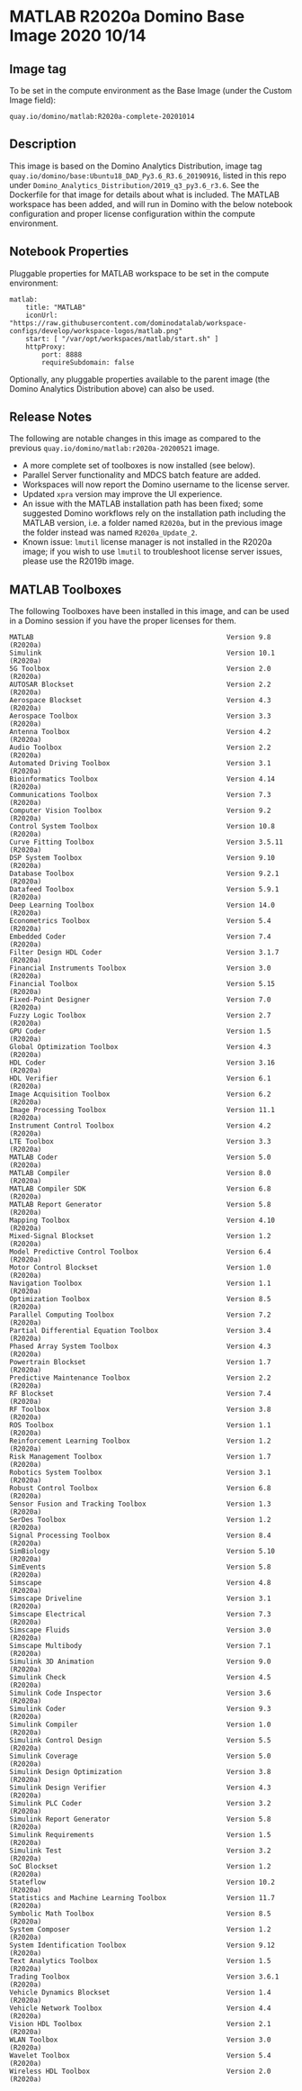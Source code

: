 # MATLAB R2020a Domino Base Image 2020 10/14

## Image tag

To be set in the compute environment as the Base Image (under the Custom Image field):
```
quay.io/domino/matlab:R2020a-complete-20201014
```

## Description

This image is based on the Domino Analytics Distribution,
image tag `quay.io/domino/base:Ubuntu18_DAD_Py3.6_R3.6_20190916`,
listed in this repo under `Domino_Analytics_Distribution/2019_q3_py3.6_r3.6`.
See the Dockerfile for that image for details about what is included.
The MATLAB workspace has been added, and will run in Domino with the below notebook configuration and proper license configuration within the compute environment.

## Notebook Properties

Pluggable properties for MATLAB workspace to be set in the compute environment:

```
matlab:
    title: "MATLAB"
    iconUrl: "https://raw.githubusercontent.com/dominodatalab/workspace-configs/develop/workspace-logos/matlab.png"
    start: [ "/var/opt/workspaces/matlab/start.sh" ]
    httpProxy:
        port: 8888
        requireSubdomain: false
```

Optionally, any pluggable properties available to the parent image (the Domino Analytics Distribution above) can also be used.

## Release Notes

The following are notable changes in this image as compared to the previous ``quay.io/domino/matlab:r2020a-20200521`` image.
* A more complete set of toolboxes is now installed (see below).
* Parallel Server functionality and MDCS batch feature are added.
* Workspaces will now report the Domino username to the license server.
* Updated ``xpra`` version may improve the UI experience.
* An issue with the MATLAB installation path has been fixed; some suggested Domino workflows rely on the installation path including the MATLAB version, i.e. a folder named ``R2020a``, but in the previous image the folder instead was named ``R2020a_Update_2``.
* Known issue: ``lmutil`` license manager is not installed in the R2020a image; if you wish to use ``lmutil`` to troubleshoot license server issues, please use the R2019b image.




## MATLAB Toolboxes

The following Toolboxes have been installed in this image, and can be used in a Domino session if you have the proper licenses for them.

```
MATLAB                                                Version 9.8         (R2020a)
Simulink                                              Version 10.1        (R2020a)
5G Toolbox                                            Version 2.0         (R2020a)
AUTOSAR Blockset                                      Version 2.2         (R2020a)
Aerospace Blockset                                    Version 4.3         (R2020a)
Aerospace Toolbox                                     Version 3.3         (R2020a)
Antenna Toolbox                                       Version 4.2         (R2020a)
Audio Toolbox                                         Version 2.2         (R2020a)
Automated Driving Toolbox                             Version 3.1         (R2020a)
Bioinformatics Toolbox                                Version 4.14        (R2020a)
Communications Toolbox                                Version 7.3         (R2020a)
Computer Vision Toolbox                               Version 9.2         (R2020a)
Control System Toolbox                                Version 10.8        (R2020a)
Curve Fitting Toolbox                                 Version 3.5.11      (R2020a)
DSP System Toolbox                                    Version 9.10        (R2020a)
Database Toolbox                                      Version 9.2.1       (R2020a)
Datafeed Toolbox                                      Version 5.9.1       (R2020a)
Deep Learning Toolbox                                 Version 14.0        (R2020a)
Econometrics Toolbox                                  Version 5.4         (R2020a)
Embedded Coder                                        Version 7.4         (R2020a)
Filter Design HDL Coder                               Version 3.1.7       (R2020a)
Financial Instruments Toolbox                         Version 3.0         (R2020a)
Financial Toolbox                                     Version 5.15        (R2020a)
Fixed-Point Designer                                  Version 7.0         (R2020a)
Fuzzy Logic Toolbox                                   Version 2.7         (R2020a)
GPU Coder                                             Version 1.5         (R2020a)
Global Optimization Toolbox                           Version 4.3         (R2020a)
HDL Coder                                             Version 3.16        (R2020a)
HDL Verifier                                          Version 6.1         (R2020a)
Image Acquisition Toolbox                             Version 6.2         (R2020a)
Image Processing Toolbox                              Version 11.1        (R2020a)
Instrument Control Toolbox                            Version 4.2         (R2020a)
LTE Toolbox                                           Version 3.3         (R2020a)
MATLAB Coder                                          Version 5.0         (R2020a)
MATLAB Compiler                                       Version 8.0         (R2020a)
MATLAB Compiler SDK                                   Version 6.8         (R2020a)
MATLAB Report Generator                               Version 5.8         (R2020a)
Mapping Toolbox                                       Version 4.10        (R2020a)
Mixed-Signal Blockset                                 Version 1.2         (R2020a)
Model Predictive Control Toolbox                      Version 6.4         (R2020a)
Motor Control Blockset                                Version 1.0         (R2020a)
Navigation Toolbox                                    Version 1.1         (R2020a)
Optimization Toolbox                                  Version 8.5         (R2020a)
Parallel Computing Toolbox                            Version 7.2         (R2020a)
Partial Differential Equation Toolbox                 Version 3.4         (R2020a)
Phased Array System Toolbox                           Version 4.3         (R2020a)
Powertrain Blockset                                   Version 1.7         (R2020a)
Predictive Maintenance Toolbox                        Version 2.2         (R2020a)
RF Blockset                                           Version 7.4         (R2020a)
RF Toolbox                                            Version 3.8         (R2020a)
ROS Toolbox                                           Version 1.1         (R2020a)
Reinforcement Learning Toolbox                        Version 1.2         (R2020a)
Risk Management Toolbox                               Version 1.7         (R2020a)
Robotics System Toolbox                               Version 3.1         (R2020a)
Robust Control Toolbox                                Version 6.8         (R2020a)
Sensor Fusion and Tracking Toolbox                    Version 1.3         (R2020a)
SerDes Toolbox                                        Version 1.2         (R2020a)
Signal Processing Toolbox                             Version 8.4         (R2020a)
SimBiology                                            Version 5.10        (R2020a)
SimEvents                                             Version 5.8         (R2020a)
Simscape                                              Version 4.8         (R2020a)
Simscape Driveline                                    Version 3.1         (R2020a)
Simscape Electrical                                   Version 7.3         (R2020a)
Simscape Fluids                                       Version 3.0         (R2020a)
Simscape Multibody                                    Version 7.1         (R2020a)
Simulink 3D Animation                                 Version 9.0         (R2020a)
Simulink Check                                        Version 4.5         (R2020a)
Simulink Code Inspector                               Version 3.6         (R2020a)
Simulink Coder                                        Version 9.3         (R2020a)
Simulink Compiler                                     Version 1.0         (R2020a)
Simulink Control Design                               Version 5.5         (R2020a)
Simulink Coverage                                     Version 5.0         (R2020a)
Simulink Design Optimization                          Version 3.8         (R2020a)
Simulink Design Verifier                              Version 4.3         (R2020a)
Simulink PLC Coder                                    Version 3.2         (R2020a)
Simulink Report Generator                             Version 5.8         (R2020a)
Simulink Requirements                                 Version 1.5         (R2020a)
Simulink Test                                         Version 3.2         (R2020a)
SoC Blockset                                          Version 1.2         (R2020a)
Stateflow                                             Version 10.2        (R2020a)
Statistics and Machine Learning Toolbox               Version 11.7        (R2020a)
Symbolic Math Toolbox                                 Version 8.5         (R2020a)
System Composer                                       Version 1.2         (R2020a)
System Identification Toolbox                         Version 9.12        (R2020a)
Text Analytics Toolbox                                Version 1.5         (R2020a)
Trading Toolbox                                       Version 3.6.1       (R2020a)
Vehicle Dynamics Blockset                             Version 1.4         (R2020a)
Vehicle Network Toolbox                               Version 4.4         (R2020a)
Vision HDL Toolbox                                    Version 2.1         (R2020a)
WLAN Toolbox                                          Version 3.0         (R2020a)
Wavelet Toolbox                                       Version 5.4         (R2020a)
Wireless HDL Toolbox                                  Version 2.0         (R2020a)
```
